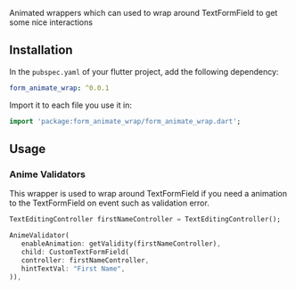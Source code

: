 Animated wrappers which can used to wrap around TextFormField  to get some nice interactions

## Installation

In the `pubspec.yaml` of your flutter project, add the following dependency:
 ``` yaml dependencies:
 form_animate_wrap: ^0.0.1
```
Import it to each file you use it in:
 ``` dart
 import 'package:form_animate_wrap/form_animate_wrap.dart';
 ```

## Usage

### Anime Validators

This wrapper is used to wrap around TextFormField if you need a animation to the TextFormField on event such as validation error.

``` dart
TextEditingController firstNameController = TextEditingController();

AnimeValidator(
   enableAnimation: getValidity(firstNameController),
   child: CustomTextFormField(
   controller: firstNameController,
   hintTextVal: "First Name",
)),
```